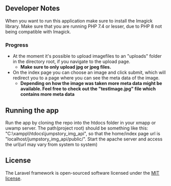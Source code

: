 ## Developer Notes
When you want to run this application make sure to install the Imagick library. Make sure that you are running PHP 7.4 or lesser, due to PHP 8 not being compatible with Imagick.

### Progress
- At the moment it's possible to upload imagefiles to an "uploads" folder in the directory root, if you navigate to the upload page.
    - **Make sure to only upload jpg or jpeg files.**
- On the index page you can choose an image and click submit, which will redirect you to a page where you can see the meta data of the image.
    - **Depending on how the image was taken more meta data might be available. Feel free to check out the "testImage.jpg" file which contains more meta data**
## Running the app
Run the app by cloning the repo into the htdocs folder in your xmapp or uwamp server. The path(project root) should be something like this: "C:\xampp\htdocs\jumpstory_img_api\", so that the home/index page url is "localhost/jumpstory_img_api/public/". Start the apache server and access the url(url may vary from system to system)


## License

The Laravel framework is open-sourced software licensed under the [MIT license](https://opensource.org/licenses/MIT).

